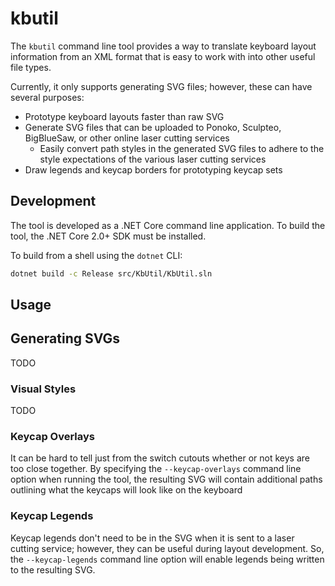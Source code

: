 # kbutil

The `kbutil` command line tool provides a way to translate keyboard layout
information from an XML format that is easy to work with into other useful file
types.

Currently, it only supports generating SVG files; however, these can have
several purposes:
* Prototype keyboard layouts faster than raw SVG
* Generate SVG files that can be uploaded to Ponoko, Sculpteo, BigBlueSaw, or
  other online laser cutting services
    * Easily convert path styles in the generated SVG files to adhere to the
      style expectations of the various laser cutting services
* Draw legends and keycap borders for prototyping keycap sets

## Development

The tool is developed as a .NET Core command line application. To build the
tool, the .NET Core 2.0+ SDK must be installed.

To build from a shell using the `dotnet` CLI:
```bash
dotnet build -c Release src/KbUtil/KbUtil.sln
```

## Usage

## Generating SVGs

TODO

### Visual Styles

TODO

### Keycap Overlays

It can be hard to tell just from the switch cutouts whether or not keys are too
close together. By specifying the `--keycap-overlays` command line option when
running the tool, the resulting SVG will contain additional paths outlining
what the keycaps will look like on the keyboard

### Keycap Legends

Keycap legends don't need to be in the SVG when it is sent to a laser cutting
service; however, they can be useful during layout development. So, the
`--keycap-legends` command line option will enable legends being written to the
resulting SVG.

